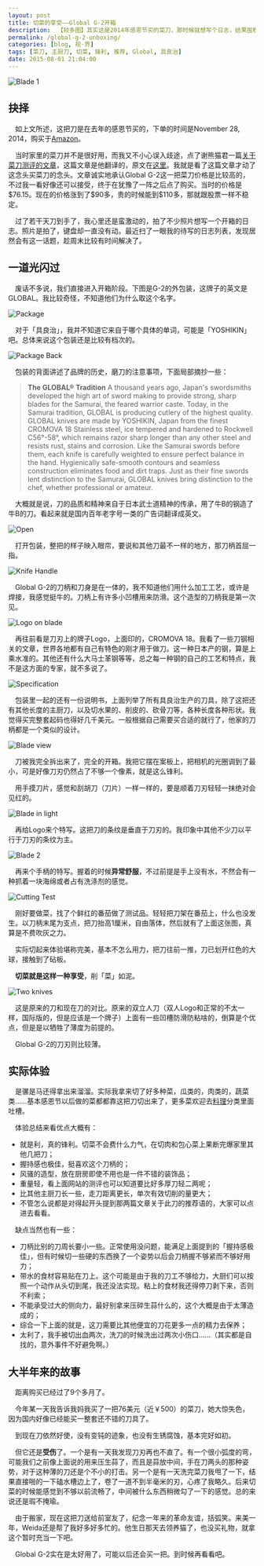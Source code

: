 ```yaml
---
layout: post
title: 切菜的享受——Global G-2开箱
description:  【较多图】其实这是2014年感恩节买的菜刀，那时候就想写个日志，结果囤积到了现在。不过好像也不算晚，刀的品质Hold得住。
permalink: /global-g-2-unboxing/
categories: [blog, 视·界]
tags: [菜刀, 主厨刀, 切菜, 锋利, 推荐, Global, 具良治]
date: 2015-08-01 21:04:00
--- 
```


![Blade 1](http://lanternd.qiniudn.com/Pic4Post/global-g-2/IMG_6312.jpg "刀刃")

## 抉择

　如上文所述，这把刀是在去年的感恩节买的，下单的时间是November 28, 2014，购买于[Amazon](http://www.amazon.com/Global-G-2-inch-Chefs-Knife/dp/B00005OL44/ref=sr_1_1?ie=UTF8&qid=1438485767&sr=8-1&keywords=global+g-2)。

　当时家里的菜刀并不是很好用，而我又不小心误入歧途，点了谢熊猫君一篇[关于菜刀测评的文章](http://zhuanlan.zhihu.com/xiepanda/19629951)，这篇文章是他翻译的，原文在[这里](http://www.cookingforengineers.com/article/129/Chefs-Knives-Rated)。我就是看了这篇文章才动了这念头买菜刀的念头。文章诚实地承认Global G-2这一把菜刀价格是比较高的，不过我一看好像还可以接受，终于在犹豫了一阵之后点了购买。当时的价格是\$76.15。现在的价格涨到了\$90多，贵的时候能到\$110多，那就跟股票一样不稳定。

　过了若干天刀到手了，我心里还是蛮激动的，拍了不少照片想写一个开箱的日志。照片是拍了，键盘却一直没有动。最近扫了一眼我的待写的日志列表，发现居然会有这一话题，趁周末比较有时间解决了。

## 一道光闪过

　废话不多说，我们直接进入开箱阶段。下图是G-2的外包装，这牌子的英文是GLOBAL。我比较奇怪，不知道他们为什么取这个名字。

![Package](http://lanternd.qiniudn.com/Pic4Post/global-g-2/IMG_6274.jpg "外包装")

　对于「具良治」，我并不知道它来自于哪个具体的单词，可能是「YOSHIKIN」吧。总体来说这个包装还是比较有档次的。


![Package Back](http://lanternd.qiniudn.com/Pic4Post/global-g-2/IMG_6276.jpg "包装背面")

　包装的背面讲述了品牌的历史，磨刀的注意事项，下面局部摘抄一些：

> **The GLOBAL® Tradition**
> A thousand years ago, Japan's swordsmiths developed the high art of sword making to provide strong, sharp blades for the Samurai, the feared warrior caste.
> Today, in the Samurai tradition, GLOBAL is producing cutlery of the highest quality.
> GLOBAL knives are made by YOSHIKIN, Japan from the finest CROMOVA 18 Stainless steel, ice tempered and hardened to Rockwell C56°-58°, which remains razor sharp longer than any other steel and resists rust, stains and corrosion.
> Like the Samurai swords before them, each knife is carefully weighted to ensure perfect balance in the hand.
> Hygienically safe-smooth contours and seamless construction eliminates food and dirt traps.
> Just as their fine swords lent distinction to the Samurai, GLOBAL knives bring distinction to the chef, whether professional or amateur.

　大概就是说，刀的品质和精神来自于日本武士道精神的传承，用了牛B的钢造了牛B的刀。看起来就是国内百年老字号一类的广告词翻译成英文。

![Open](http://lanternd.qiniudn.com/Pic4Post/global-g-2/IMG_6279.jpg "开封")

　打开包装，整把的样子映入眼帘，要说和其他刀最不一样的地方，那刀柄首屈一指。

![Knife Handle](http://lanternd.qiniudn.com/Pic4Post/global-g-2/IMG_6282.jpg "刀柄")

　Global G-2的刀柄和刀身是在一体的，我不知道他们用什么加工工艺，或许是焊接，我感觉挺牛的。刀柄上有许多小凹槽用来防滑。这个造型的刀柄我是第一次见。

![Logo on blade](http://lanternd.qiniudn.com/Pic4Post/global-g-2/IMG_6288.jpg "刀面Logo")

　再往前看是刀刃上的牌子Logo，上面印的，CROMOVA 18。我看了一些刀钢相关的文章，世界各地都有自己有特色的刚才用于做刀。这一种日本产的钢，算是上乘水准的。其他还有什么大马士革钢等等，总之每一种钢的自己的工艺和特点，我不是这方面的专家，就不多说了。

![Specification](http://lanternd.qiniudn.com/Pic4Post/global-g-2/IMG_6290.jpg "Global刀具一览")

　包装里一起的还有一份说明书，上面列举了所有具良治生产的刀具，除了这把还有其他长度的主厨刀，以及切水果的、削皮的、砍骨刀等，各种长度各种形状。我觉得买完整套起码也得好几千美元。一般根据自己需要买合适的就行了，他家的刀柄都是一个类似的设计。

![Blade view](http://lanternd.qiniudn.com/Pic4Post/global-g-2/IMG_6304.jpg "刀刃后视图")

　刀被我完全拆出来了，完全的开箱。我把它摆在案板上，把相机的光圈调到了最小，可是好像刀刃仍然占了不够一个像素，就是这么锋利。

　用手摸刀片，感觉和刮胡刀（刀片）一样一样的，要是顺着刀刃轻轻一抹绝对会见红的。

![Blade in light](http://lanternd.qiniudn.com/Pic4Post/global-g-2/IMG_6308.jpg "光下的刀刃")

　再给Logo来个特写。这把刀的条纹是垂直于刀刃的。我印象中其他不少刀以平行于刀刃的条纹为主。

![Blade 2](http://lanternd.qiniudn.com/Pic4Post/global-g-2/IMG_6314.jpg "刀柄")

　再来个手柄的特写。握着的时候**异常舒服**，不过前提是手上没有水，不然会有一种抓着一块海绵或者占有洗涤剂的感觉。

![Cutting Test](http://lanternd.qiniudn.com/Pic4Post/global-g-2/IMG_6322.jpg "下刀测试")

　刚好要做菜，找了个鲜红的番茄做了测试品。轻轻把刀架在番茄上，什么也没发生。以刀柄末尾为支点，把刀抬高1厘米，自由落体，然后就有了上面这张图，真算是不费吹灰之力。

　实际切起来体验堪称完美，基本不怎么用力，把刀往前一推，刀已划开红色的大球，接触到了砧板。

　**切菜就是这样一种享受**，削「菜」如泥。

![Two knives](http://lanternd.qiniudn.com/Pic4Post/global-g-2/IMG_6327.jpg "双立人 &  具良治")

　这是原来的刀和现在刀的对比。原来的双立人刀（双人Logo和正常的不太一样，国际版的，但是应该是一个牌子）上面有一些凹槽防滑防粘啥的，倒算是个优点，但是是以牺牲了薄度为前提的。

　Global G-2的刀刃则比较薄。

## 实际体验

　是骡是马还得拿出来溜溜。实际我拿来切了好多种菜，瓜类的，肉类的，蔬菜类……基本感恩节以后做的菜都都靠这把刀切出来了，更多菜欢迎去[料理](/cuisine)分类里面吐槽。

　体验总结来看优点大概有：

- 就是利，真的锋利。切菜不会费什么力气，在切肉和包心菜上果断完爆家里其他几把刀；
- 握持感也极佳，挺喜欢这个刀柄的；
- 风骚的造型，放在厨房即使不用也是一件不错的装饰品；
- 重量轻，看上面网站的测评也可以知道要比好多厚刀轻二两呢；
- 比其他主厨刀长一些，走刀距离更长，单次有效切削的量更大；
- 不管怎么说都是对得起开头提到那两篇文章关于此刀的推荐语的，大家可以点进去看看。

　缺点当然也有一些：

- 刀柄比别的刀周长要小一些。正常使用没问题，能满足上面提到的「握持感极佳」，但有时候切一些硬的东西换了一个姿势以后会刀柄握不够紧而不够好用力；
- 带水的食材容易贴在刀上。这个可能是由于我的刀工不够给力，大厨们可以按照一个动作从头切到尾，我还没法实现。粘上的食材我还得停刀剥下来，否则不利索；
- 不能承受过大的侧向力，最好别拿来压碎生蒜什么的，这个大概是由于太薄造成的；
- 综合一下上面的就是，这刀需要比其他便宜的刀花更多一点的精力去保养；
- 太利了，我手被切出血两次，洗刀的时候洗出过两次小伤口……（其实都是自找的，意外事件不好避免啊。）

## 大半年来的故事

　距离购买已经过了9个多月了。

　今年某一天我告诉我妈我买了一把76美元（近￥500）的菜刀，她大惊失色，因为国内好像已经能买一整套还不错的刀具了。

　到现在刀依然好使，没有变钝的迹象，也没有生锈腐蚀，基本完好如初。

　但它还是**受伤**了。一个是有一天我发现刀刃再也不直了。有一个很小弧度的弯，可能我们之前像上面说的用来压生蒜了，而且是蒜放中间，手在刀两头的那种姿势，对于这种薄的刀还是个不小的打击。另一个是有一天洗完菜刀我甩了一下，结果直接啪的一下磕水槽边上了，卷了一道不到半毫米的刃，心疼了我略久。后来切菜的时候能感觉到不够以前流畅了，中间被什么东西稍微勾了一下的感觉。总的来说还是瑕不掩瑜。

　由于搬家，现在这把刀送给前室友了，纪念一年来的革命友谊，括弧笑。来美一年，Weida还是帮了我好多好多忙的。他生日那天去领养猫了，也没买礼物，就拿这个暂时充当一下吧。

　Global G-2实在是太好用了，可能以后还会买一把。到时候再看看吧。